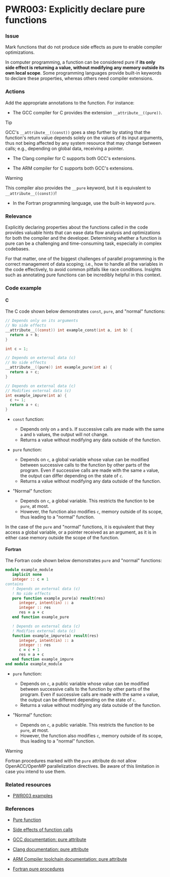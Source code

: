# PWR003: Explicitly declare pure functions

### Issue

Mark functions that do not produce side effects as pure to enable compiler
optimizations.

In computer programming, a function can be considered pure if **its only side
effect is returning a value, without modifying any memory outside its own local
scope**. Some programming languages provide built-in keywords to declare these
properties, whereas others need compiler extensions.

### Actions

Add the appropriate annotations to the function. For instance:

* The GCC compiler for C provides the extension `__attribute__((pure))`.

> [!TIP]
> GCC's `__attribute__((const))` goes a step further by stating that the
> function's return value depends solely on the values of its input arguments,
> thus not being affected by any system resource that may change between calls;
> e.g., depending on global data, receiving a pointer.

* The Clang compiler for C supports both GCC's extensions.

* The ARM compiler for C supports both GCC's extensions.

> [!WARNING]
> This compiler also provides the `__pure` keyword, but it is equivalent to
> `__attribute__((const))`!

* In the Fortran programming language, use the built-in keyword `pure`.

### Relevance

Explicitly declaring properties about the functions called in the code provides
valuable hints that can ease data flow analysis and optimizations for both the
compiler and the developer. Determining whether a function is pure can be a
challenging and time-consuming task, especially in complex codebases.

For that matter, one of the biggest challenges of parallel programming is the
correct management of data scoping; i.e., how to handle all the variables in
the code effectively, to avoid common pitfalls like race conditions. Insights
such as annotating pure functions can be incredibly helpful in this context.

### Code example

#### C

The C code shown below demonstrates `const`, `pure`, and "normal" functions:

```c
// Depends only on its arguments
// No side effects
__attribute__((const)) int example_const(int a, int b) {
  return a + b;
}

int c = 1;

// Depends on external data (c)
// No side effects
__attribute__((pure)) int example_pure(int a) {
  return a + c;
}

// Depends on external data (c)
// Modifies external data (c)
int example_impure(int a) {
  c += 1;
  return a + c;
}
```

* `const` function:
  * Depends only on `a` and `b`. If successive calls are made with the same `a`
    and `b` values, the output will not change.
  * Returns a value without modifying any data outside of the function.

* `pure` function:
  * Depends on `c`, a global variable whose value can be modified between
    successive calls to the function by other parts of the program. Even if
    successive calls are made with the same `a` value, the output can differ
    depending on the state of `c`.
  * Returns a value without modifying any data outside of the function.

* "Normal" function:
  * Depends on `c`, a global variable. This restricts the function to be
    `pure`, at most.
  * However, the function also modifies `c`, memory outside of its scope, thus
    leading to a "normal" function.

In the case of the `pure` and "normal" functions, it is equivalent that they
access a global variable, or a pointer received as an argument, as it is in
either case memory outside the scope of the function.

#### Fortran

The Fortran code shown below demonstrates `pure` and "normal" functions:

```fortran
module example_module
   implicit none
   integer :: c = 1
contains
   ! Depends on external data (c)
   ! No side effects
   pure function example_pure(a) result(res)
      integer, intent(in) :: a
      integer :: res
      res = a + c
   end function example_pure

   ! Depends on external data (c)
   ! Modifies external data (c)
   function example_impure(a) result(res)
      integer, intent(in) :: a
      integer :: res
      c = c + 1
      res = a + c
   end function example_impure
end module example_module
```

* `pure` function:
  * Depends on `c`, a public variable whose value can be modified between
    successive calls to the function by other parts of the program. Even if
    successive calls are made with the same `a` value, the output can be
    different depending on the state of `c`.
  * Returns a value without modifying any data outside of the function.

* "Normal" function:
  * Depends on `c`, a public variable. This restricts the function to be
    `pure`, at most.
  * However, the function also modifies `c`, memory outside of its scope, thus
    leading to a "normal" function.

>[!WARNING]
> Fortran procedures marked with the `pure` attribute do not allow
> OpenACC/OpenMP parallelization directives. Be aware of this limitation in
> case you intend to use them.

### Related resources

* [PWR003 examples](https://github.com/codee-com/open-catalog/tree/main/Checks/PWR003/)

### References

* [Pure function](https://en.wikipedia.org/wiki/Pure_function)

* [Side effects of function
  calls](https://en.wikipedia.org/wiki/Side_effect_(computer_science))

* [GCC documentation: pure
  attribute](https://gcc.gnu.org/onlinedocs/gcc/Common-Function-Attributes.html#index-pure-function-attribute)

* [Clang documentation: pure
  attribute](https://clang.llvm.org/docs/AttributeReference.html#pure)

* [ARM Compiler toolchain documentation: pure
  attribute](https://developer.arm.com/documentation/dui0491/i/Compiler-specific-Features/--attribute----pure---function-attribute)

* [Fortran pure
  procedures](https://en.wikibooks.org/wiki/Fortran/Fortran_procedures_and_functions#Pure_procedures)
